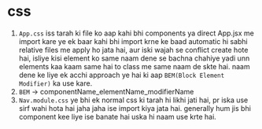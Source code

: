 # css

1. `App.css` iss tarah ki file ko aap kahi bhi components ya direct App.jsx me import kare ye ek baar kahi bhi import krne ke baad automatic hi sabhi relative files me apply ho jata hai, aur iski wajah se conflict create hote hai, isliye kisi element ko same naam dene se bachna chahiye yadi unn elements kaa kaam same hai to class me same naam de skte hai. naam dene ke liye ek acchi approach ye hai ki aap `BEM(Block Element Modifier)` ka use kare.
2. `BEM` -> componentName_elementName_modifierName
3. `Nav.module.css` ye bhi ek normal css ki tarah hi likhi jati hai, pr iska use sirf wahi hota hai jaha jaha ise import kiya jata hai. generally hum jis bhi component kee liye ise banate hai uska hi naam use krte hai.
